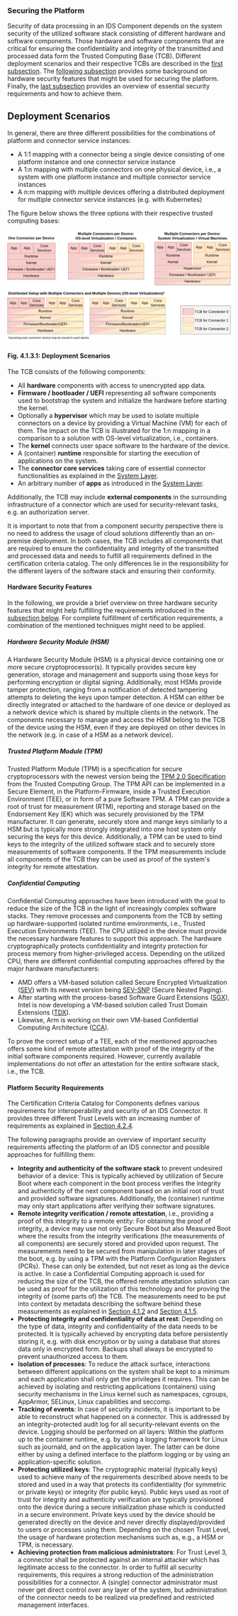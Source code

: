 ### Securing the Platform ###

Security of data processing in an IDS Component depends on the system security of the utilized software stack consisting of different hardware and software components. Those hardware and software components that are critical for ensuring the confidentiality and integrity of the transmitted and processed data form the Trusted Computing Base (TCB). Different deployment scenarios and their respective TCBs are described in the [first subsection](#deployment-scenarios). The [following subsection](#hardware-security-features) provides some background on hardware security features that might be used for securing the platform. Finally, the [last subsection](#platform-security-requirements) provides an overview of essential security requirements and how to achieve them.

## Deployment Scenarios ##

In general, there are three different possibilities for the combinations of platform and connector service instances:

* A 1:1 mapping with a connector being a single device consisting of one platform instance and one connector service instance
* A 1:n mapping with multiple connectors on one physical device, i.e., a system with one platform instance and multiple connector service instances
* A n:m mapping with multiple devices offering a distributed deployment for multiple connector service instances (e.g. with Kubernetes)

The figure below shows the three options with their respective trusted computing bases:

![Deployment Scenarios](./media/deployment_scenarios.png)

#### Fig. 4.1.3.1: Deployment Scenarios

The TCB consists of the following components:

* All **hardware** components with access to unencrypted app data.
* **Firmware / bootloader / UEFI** representing all software components used to bootstrap the system and initialize the hardware before starting the kernel.
* Optionally a **hypervisor** which may be used to isolate multiple connectors on a device by providing a Virtual Machine (VM) for each of them. The impact on the TCB is illustrated for the 1:n mapping in a comparison to a solution with OS-level virtualization, i.e., containers.
* The **kernel** connects user space software to the hardware of the device.
* A (container) **runtime** responsible for starting the execution of applications on the system.
* The **connector core services** taking care of essential connector functionalities as explained in the [System Layer](../../3_Layers_of_the_Reference_Architecture_Model/3_5_System_Layer/3_5_2_IDS_Connector.md#ids-connector).
* An arbitrary number of **apps** as introduced in the [System Layer](../../3_Layers_of_the_Reference_Architecture_Model/3_5_System_Layer/3_5_3_App_Store_and_Data_Apps.md#app-store-and-ids-apps).

Additionally, the TCB may include **external components** in the surrounding infrastructure of a connector which are used for security-relevant tasks, e.g. an authorization server.

It is important to note that from a component security perspective there is no need to address the usage of cloud solutions differently than an on-premise deployment. In both cases, the TCB includes all components that are required to ensure the confidentiality and integrity of the transmitted and processed data and needs to fulfill all requirements defined in the certification criteria catalog. The only differences lie in the responsibility for the different layers of the software stack and ensuring their conformity.

#### Hardware Security Features ####

In the following, we provide a brief overview on three hardware security features that might help fulfilling the requirements introduced in the [subsection below](#platform-security-requirements). For complete fulfillment of certification requirements, a combination of the mentioned techniques might need to be applied.

##### Hardware Security Module (HSM) #####

A Hardware Security Module (HSM) is a physical device containing one or more secure cryptoprocessor(s). It typically provides secure key generation, storage and management and supports using those keys for performing encryption or digital signing. Additionally, most HSMs provide tamper protection, ranging from a notification of detected tampering attempts to deleting the keys upon tamper detection. A HSM can either be directly integrated or attached to the hardware of one device or deployed as a network device which is shared by multiple clients in the network. The components necessary to manage and access the HSM belong to the TCB of the device using the HSM, even if they are deployed on other devices in the network (e.g. in case of a HSM as a network device).

##### Trusted Platform Module (TPM) #####

Trusted Platform Module (TPM) is a specification for secure cryptoprocessors with the newest version being the [TPM 2.0 Specification](https://trustedcomputinggroup.org/resource/tpm-library-specification/) from the Trusted Computing Group. The
TPM API can be implemented in a Secure Element, in the Platform-Firmware, inside a Trusted Execution Environment (TEE), or in form of a pure Software TPM.
A TPM can provide a root of trust for measurement (RTM), reporting and storage based on the Endorsement Key (EK) which was securely provisioned by the TPM manufacturer. It can generate, securely store and mange keys similarly to a HSM but is typically more strongly integrated into one host system only securing the keys for this device. Additionally, a TPM can be used to bind keys to the integrity of the utilized software stack and to securely store measurements of software components. If the TPM measurements include all components of the TCB they can be used as proof of the system's integrity for remote attestation.

##### Confidential Computing #####

Confidential Computing approaches have been introduced with the goal to reduce the size of the TCB in the light of increasingly complex software stacks. They remove processes and components from the TCB by setting up hardware-supported isolated runtime environments, i.e., Trusted Execution Environments (TEE). The CPU utilized in the device must provide the necessary hardware features to support this approach. The hardware cryptographically protects confidentiality and integrity protection for process memory from higher-privileged access. Depending on the utilized CPU, there are different confidential computing approaches offered by the major hardware manufacturers:

* AMD offers a VM-based solution called Secure Encrypted Virtualization ([SEV](https://www.amd.com/en/processors/amd-secure-encrypted-virtualization)) with its newest version being [SEV-SNP](https://www.amd.com/system/files/TechDocs/56860.pdf) (Secure Nested Paging).
* After starting with the process-based Software Guard Extensions ([SGX](https://software.intel.com/content/www/us/en/develop/topics/software-guard-extensions.html)), Intel is now developing a VM-based solution called Trust Domain Extensions ([TDX](https://software.intel.com/content/www/us/en/develop/articles/intel-trust-domain-extensions.html)).
* Likewise, Arm is working on their own VM-based Confidential Computing Architecture ([CCA](https://www.arm.com/why-arm/architecture/security-features/arm-confidential-compute-architecture)).

To prove the correct setup of a TEE, each of the mentioned approaches offers some kind of remote attestation with proof of the integrity of the initial software components required. However, currently available implementations do not offer an attestation for the entire software stack, i.e., the TCB.

#### Platform Security Requirements ####

The Certification Criteria Catalog for Components defines various requirements for interoperability and security of an IDS Connector. It provides three different Trust Levels with an increasing number of requirements as explained in [Section 4.2.4](../4_2_Certification_Perspective/4_2_4_Component_Certification.md#component-certification).

The following paragraphs provide an overview of important security requirements affecting the platform of an IDS connector and possible approaches for fulfilling them:

* **Integrity and authenticity of the software stack** to prevent undesired behavior of a device: This is typically achieved by utilization of Secure Boot where each component in the boot process verifies the integrity and authenticity of the next component based on an initial root of trust and provided software signatures. Additionally, the (container) runtime may only start applications after verifying their software signatures.
* **Remote integrity verification / remote attestation**, i.e., providing a proof of this integrity to a remote entity: For obtaining the proof of integrity, a device may use not only Secure Boot but also Measured Boot where the results from the integrity verifications (the measurements of all components) are securely stored and provided upon request. The measurements need to be secured from manipulation in later stages of the boot, e.g. by using a TPM with the Platform Configuration Registers (PCRs). These can only be extended, but not reset as long as the device is active. In case a Confidential Computing approach is used for reducing the size of the TCB, the offered remote attestation solution can be used as proof for the utilization of this technology and for proving the integrity of (some parts of) the TCB. The measurements need to be put into context by metadata describing the software behind these measurements as explained in [Section 4.1.2](./4_1_2_Identity_and_Trust_Management.md) and [Section 4.1.5](./4_1_5_Securing_Interaction_between_IDS_components.md).
* **Protecting integrity and confidentiality of data at rest**: Depending on the type of data, integrity and confidentiality of the data needs to be protected. It is typically achieved by encrypting data before persistently storing it, e.g. with disk encryption or by using a database that stores data only in encrypted form. Backups shall always be encrypted to prevent unauthorized access to them.
* **Isolation of processes**: To reduce the attack surface, interactions between different applications on the system shall be kept to a minimum and each application shall only get the privileges it requires. This can be achieved by isolating and restricting applications (containers) using security mechanisms in the Linux kernel such as namespaces, cgroups, AppArmor, SELinux, Linux capabilities and seccomp.
* **Tracking of events**: In case of security incidents, it is important to be able to reconstruct what happened on a connector. This is addressed by an integrity-protected audit log for all security-relevant events on the device. Logging should be performed on all layers: Within the platform up to the container runtime, e.g. by using a logging framework for Linux such as journald, and on the application layer. The latter can be done either by using a defined interface to the platform logging or by using an application-specific solution.
* **Protecting utilized keys**: The cryptographic material (typically keys) used to achieve many of the requirements described above needs to be stored and used in a way that protects its confidentiality (for symmetric or private keys) or integrity (for public keys). Public keys used as root of trust for integrity and authenticity verification are typically provisioned onto the device during a secure initialization phase which is conducted in a secure environment. Private keys used by the device should be generated directly on the device and never directly displayed/provided to users or processes using them. Depending on the chosen Trust Level, the usage of hardware protection mechanisms such as, e.g., a HSM or TPM, is necessary.
* **Achieving protection from malicious administrators**: For Trust Level 3, a connector shall be protected against an internal attacker which has legitimate access to the connector. In order to fulfill all security requirements, this requires a strong reduction of the administration possibilities for a connector. A (single) connector administrator must never get direct control over any layer of the system, but administration of the connector needs to be realized via predefined and restricted management interfaces.
